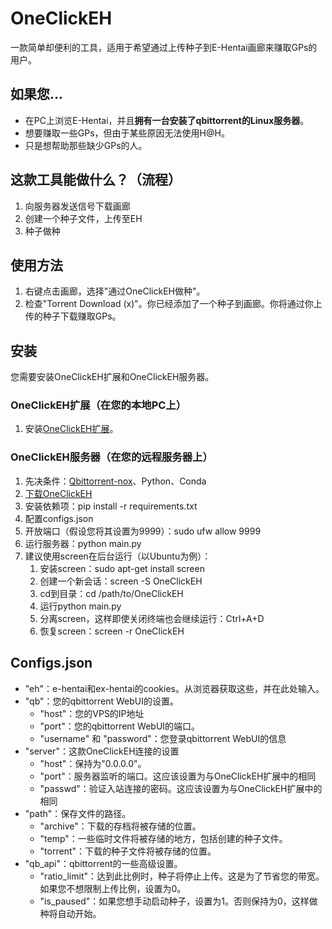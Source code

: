 # OneClickEH
一款简单却便利的工具，适用于希望通过上传种子到E-Hentai画廊来赚取GPs的用户。

## 如果您...
- 在PC上浏览E-Hentai，并且**拥有一台安装了qbittorrent的Linux服务器**。
- 想要赚取一些GPs，但由于某些原因无法使用H@H。
- 只是想帮助那些缺少GPs的人。

## 这款工具能做什么？（流程）
1. 向服务器发送信号下载画廊
2. 创建一个种子文件，上传至EH
3. 种子做种

## 使用方法
1. 右键点击画廊，选择"通过OneClickEH做种"。
2. 检查"Torrent Download (x)"。你已经添加了一个种子到画廊。你将通过你上传的种子下载赚取GPs。

## 安装
您需要安装OneClickEH扩展和OneClickEH服务器。

### OneClickEH扩展（在您的本地PC上）
1. 安装[OneClickEH扩展](https://github.com/Tofudry233/OneClickEH_ext)。

### OneClickEH服务器（在您的远程服务器上）
1. 先决条件：[Qbittorrent-nox](https://github.com/userdocs/qbittorrent-nox-static)、Python、Conda
2. [下载OneClickEH](https://github.com/Tofudry233/OneClickEH_ext/archive/refs/heads/master.zip)
3. 安装依赖项：pip install -r requirements.txt
4. 配置configs.json
5. 开放端口（假设您将其设置为9999）：sudo ufw allow 9999
6. 运行服务器：python main.py
7. 建议使用screen在后台运行（以Ubuntu为例）：
   1. 安装screen：sudo apt-get install screen
   2. 创建一个新会话：screen -S OneClickEH
   3. cd到目录：cd /path/to/OneClickEH
   4. 运行python main.py
   5. 分离screen，这样即使关闭终端也会继续运行：Ctrl+A+D
   6. 恢复screen：screen -r OneClickEH

## Configs.json
- "eh"：e-hentai和ex-hentai的cookies。从浏览器获取这些，并在此处输入。
- "qb"：您的qbittorrent WebUI的设置。
  - "host"：您的VPS的IP地址
  - "port"：您的qbittorrent WebUI的端口。
  - "username" 和 "password"：您登录qbittorrent WebUI的信息
- "server"：这款OneClickEH连接的设置
  - "host"：保持为"0.0.0.0"。
  - "port"：服务器监听的端口。这应该设置为与OneClickEH扩展中的相同
  - "passwd"：验证入站连接的密码。这应该设置为与OneClickEH扩展中的相同
- "path"：保存文件的路径。
  - "archive"：下载的存档将被存储的位置。
  - "temp"：一些临时文件将被存储的地方，包括创建的种子文件。
  - "torrent"：下载的种子文件将被存储的位置。
- "qb_api"：qbittorrent的一些高级设置。
  - "ratio_limit"：达到此比例时，种子将停止上传。这是为了节省您的带宽。如果您不想限制上传比例，设置为0。
  - "is_paused"：如果您想手动启动种子，设置为1。否则保持为0，这样做种将自动开始。
